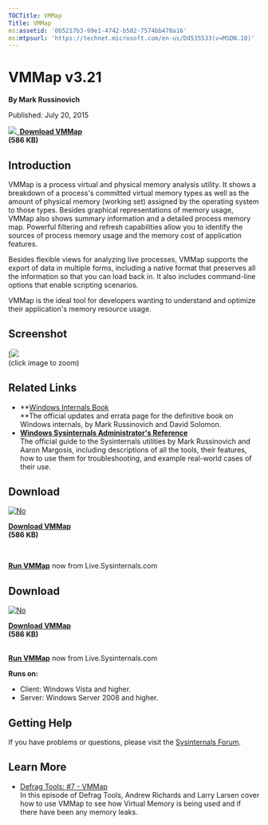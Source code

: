 ```yaml
--- 
TOCTitle: VMMap
Title: VMMap
ms:assetid: '0b5217b3-99e1-4742-b502-7574bb478a16'
ms:mtpsurl: 'https://technet.microsoft.com/en-us/Dd535533(v=MSDN.10)'
---
```


VMMap v3.21
===========

**By Mark Russinovich**

Published: July 20, 2015

**[![](/media/landing/sysinternals/download_sm.png)
 Download
VMMap](https://download.sysinternals.com/files/vmmap.zip)  
(586 KB)**


## Introduction

VMMap is a process virtual and physical memory analysis utility. It
shows a breakdown of a process's committed virtual memory types as well
as the amount of physical memory (working set) assigned by the operating
system to those types. Besides graphical representations of memory
usage, VMMap also shows summary information and a detailed process
memory map. Powerful filtering and refresh capabilities allow you to
identify the sources of process memory usage and the memory cost of
application features.

Besides flexible views for analyzing live processes, VMMap supports the
export of data in multiple forms, including a native format that
preserves all the information so that you can load back in. It also
includes command-line options that enable scripting scenarios.

VMMap is the ideal tool for developers wanting to understand and
optimize their application's memory resource usage.

## Screenshot

[![](/media/landing/sysinternals/vmmap.jpg)  
(click image to zoom)



## Related Links

-   **[Windows Internals
    Book](~/learn/windows-internals.md)  
    **The official updates and errata page for the definitive book on
    Windows internals, by Mark Russinovich and David Solomon.
-   [**Windows Sysinternals Administrator's Reference**  
    ](~/learn/troubleshooting-book.md)The
    official guide to the Sysinternals utilities by Mark Russinovich and
    Aaron Margosis, including descriptions of all the tools, their
    features, how to use them for troubleshooting, and example
    real-world cases of their use.



## Download

[![No](/media/landing/sysinternals/download_sm.png "Download")
](https://download.sysinternals.com/files/vmmap.zip)

[**Download VMMap**  
](https://download.sysinternals.com/files/vmmap.zip)**(586 KB)**

 

[**Run VMMap**](https://live.sysinternals.com/vmmap.exe) now from
Live.Sysinternals.com


<div class="RightAdRail">

<div>


## Download

[![No](/media/landing/sysinternals/download_sm.png "Download")
](https://download.sysinternals.com/files/vmmap.zip)  

[**Download VMMap**  
](https://download.sysinternals.com/files/vmmap.zip)**(586 KB)**

[  
**Run
VMMap**](https://live.sysinternals.com/vmmap.exe)
now from Live.Sysinternals.com

**Runs on:**

-   Client: Windows Vista and higher.
-   Server: Windows Server 2008 and higher.



## Getting Help

If you have problems or questions, please visit the [Sysinternals
Forum](http://forum.sysinternals.com).  



## Learn More

-   [Defrag Tools: \#7 -
    VMMap](http://channel9.msdn.com/shows/defrag-tools/defrag-tools-7-vmmap)  
    In this episode of Defrag Tools, Andrew Richards and Larry Larsen
    cover how to use VMMap to see how Virtual Memory is being used and
    if there have been any memory leaks.



